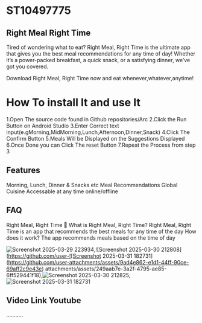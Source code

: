 
# ST10497775 
## Right Meal Right Time
Tired of wondering what to eat? Right Meal, Right Time is the ultimate app that gives you the best meal recommendations for any time of day! Whether it’s a power-packed breakfast, a quick snack, or a satisfying dinner, we’ve got you covered.

Download Right Meal, Right Time now and eat whenever,whatever,anytime!


# How To install It and use  It
1.Open The source code found in Github repositories/Arc
2.Click the Run Button on Android Studio
3.Enter Correct text input(e.gMorning,MidMorning,Lunch,Afternoon,Dinner,Snack)
4.Click The Confirm Button 
5.Meals Will be Displayed on the Suggestions Displayed
6.Once Done you can Click The reset Button 
7.Repeat the Process from step 3

## Features
Morning, Lunch, Dinner & Snacks etc
Meal Recommendations 
Global Cuisine
Accessable at any time online/offline
## FAQ
Right Meal, Right Time 
🔹 What is Right Meal, Right Time?
Right Meal, Right Time is an app that recommends the best meals for any time of the day 
How does it work?
The app recommends meals based on the time of day


![Screenshot 2025-03-29 223934](https://github.com/user-attachments/assets/d5074a45-8b47-479e-804b-f99fb61357ee),![Screenshot 2025-03-30 212808](https://github.com/user-![Screenshot 2025-03-31 182731](https://github.com/user-attachments/assets/9ad4e862-e1d1-44ff-90ce-69aff2c9e43e)
attachments/assets/249aab7e-3a2f-4795-ae85-6ff529441f18),![Screenshot 2025-03-30 212825](https://github.com/user-attachments/assets/4cb97727-3c86-43e7-89f0-77c17e46bc6f),![Screenshot 2025-03-31 182731](https://github.com/user-attachments/assets/dc6b783c-360d-41ea-bf3c-8ea6bfdcacf2)



## Video Link Youtube
...........
